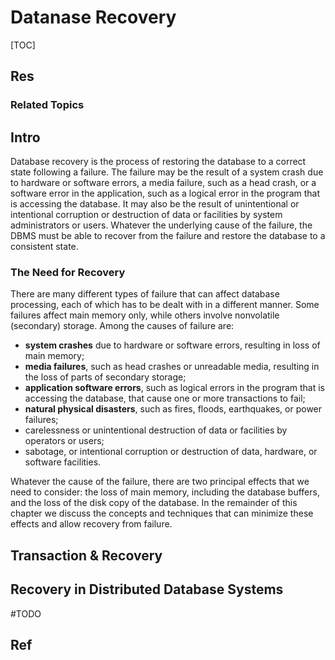 # Datanase Recovery

[TOC]



## Res
### Related Topics



## Intro
Database recovery is the process of restoring the database to a correct state following a failure. The failure may be the result of a system crash due to hardware or software errors, a media failure, such as a head crash, or a software error in the application, such as a logical error in the program that is accessing the database. It may also be the result of unintentional or intentional corruption or destruction of data or facilities by system administrators or users. Whatever the underlying cause of the failure, the DBMS must be able to recover from the failure and restore the database to a consistent state.


### The Need for Recovery
There are many different types of failure that can affect database processing, each of which has to be dealt with in a different manner. Some failures affect main memory only, while others involve nonvolatile (secondary) storage. Among the causes of failure are:

- **system crashes** due to hardware or software errors, resulting in loss of main memory;
- **media failures**, such as head crashes or unreadable media, resulting in the loss of parts of secondary storage;
- **application software errors**, such as logical errors in the program that is accessing the database, that cause one or more transactions to fail;
- **natural physical disasters**, such as fires, floods, earthquakes, or power failures;
- carelessness or unintentional destruction of data or facilities by operators or users; 
- sabotage, or intentional corruption or destruction of data, hardware, or software facilities.

Whatever the cause of the failure, there are two principal effects that we need to consider: the loss of main memory, including the database buffers, and the loss of the disk copy of the database. In the remainder of this chapter we discuss the concepts and techniques that can minimize these effects and allow recovery from failure.



## Transaction & Recovery


## Recovery in Distributed Database Systems
#TODO 



## Ref

